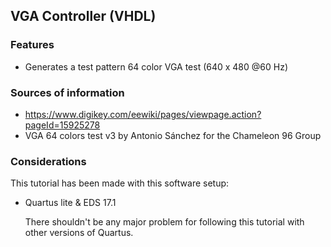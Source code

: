VGA Controller (VHDL)
-----

### Features

* Generates a test pattern 64 color VGA test (640 x 480 @60 Hz)

### Sources of information

* https://www.digikey.com/eewiki/pages/viewpage.action?pageId=15925278
* VGA 64 colors test v3 by  Antonio Sánchez  for the Chameleon 96 Group

### Considerations

This tutorial has been made with this software setup:

* Quartus lite & EDS 17.1

  There shouldn't be any major problem for following this tutorial with other versions of Quartus.


